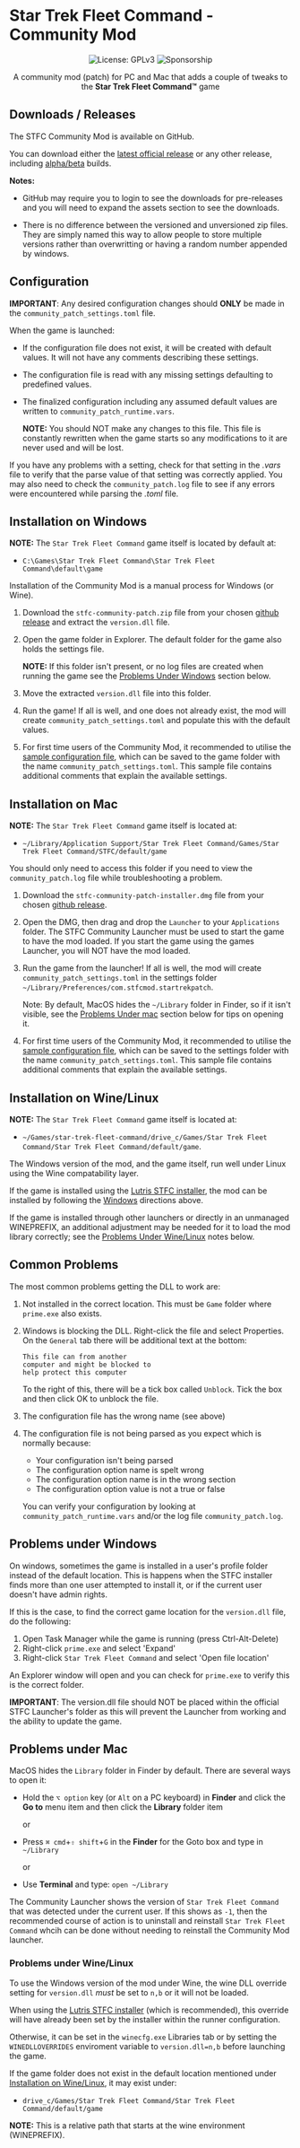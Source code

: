 # Star Trek Fleet Command - Community Mod

<p align="center">
  <img src="https://img.shields.io/badge/License-GPLv3-blue.svg" alt="License: GPLv3">
  <img src="https://img.shields.io/github/sponsors/netniv" alt="Sponsorship">
</p>

<p align="center">
   A community mod (patch) for PC and Mac that adds a couple of tweaks to the <b>Star Trek Fleet Command&#8482;</b> game
</p>

## Downloads / Releases

The STFC Community Mod is available on GitHub.

You can download either the [latest official release](https://github.com/netniv/stfc-mod/releases/latest/) or any other release, including [alpha/beta](https://github.com/netniv/stfc-mod/releases/) builds.

__Notes:__

-  GitHub may require you to login to see the downloads for
   pre-releases and you will need to expand the
   assets section to see the downloads.

- There is no difference between the versioned and unversioned zip
  files. They are simply named this way to allow people to store
  multiple versions rather than overwritting or having a random
  number appended by windows.

## Configuration

__IMPORTANT__: Any desired configuration changes should __ONLY__ be made in the
`community_patch_settings.toml` file.

When the game is launched:

- If the configuration file does not exist, it will be created with default values.  It
  will not have any comments describing these settings.

- The configuration file is read with any missing settings defaulting to predefined values.

- The finalized configuration including any assumed default values are written to
`community_patch_runtime.vars`.

  __NOTE:__ You should NOT make any changes to this file.  This file is
constantly rewritten when the game starts so any modifications to it are never used and will be
lost.

If you have any problems with a setting, check for that setting in the _.vars_ file to verify
that the parse value of that setting was correctly applied.  You may also need to check the
`community_patch.log` file to see if any errors were encountered while parsing the _.toml_ file.

## Installation on Windows

__NOTE:__ The `Star Trek Fleet Command` game itself is located by default at:

- `C:\Games\Star Trek Fleet Command\Star Trek Fleet Command\default\game`

Installation of the Community Mod is a manual process for Windows (or Wine).

1. Download the `stfc-community-patch.zip` file from your chosen [github release](https://github.com/netniv/stfc-mod/releases/) and extract the `version.dll` file.

2. Open the game folder in Explorer.  The default folder for the game also holds the settings file.

   __NOTE:__ If this folder isn't present, or no log files are created when running the game
   see the [Problems Under Windows](#problems-under-windows) section below.

3. Move the extracted `version.dll` file into this folder.

4. Run the game!  If all is well, and one does not already exist, the mod will
   create `community_patch_settings.toml` and populate this with the default
   values.

5. For first time users of the Community Mod, it recommended to utilise the
   [sample configuration file](example_community_patch_settings.toml), which can
   be saved to the game folder with the name `community_patch_settings.toml`.  This
   sample file contains additional comments that explain the available settings.

## Installation on Mac

__NOTE:__ The `Star Trek Fleet Command` game itself is located at:

- `~/Library/Application Support/Star Trek Fleet Command/Games/Star Trek Fleet Command/STFC/default/game`

You should only need to access this folder if you need to view the `community_patch.log` file while troubleshooting a problem.

1. Download the `stfc-community-patch-installer.dmg` file from your chosen
   [github release](https://github.com/netniv/stfc-mod/releases/).

2. Open the DMG, then drag and drop the `Launcher` to your `Applications` folder.  The
   STFC Community Launcher must be used to start the game to have the mod loaded.  If
   you start the game using the games Launcher, you will NOT have the mod loaded.

3. Run the game from the launcher!  If all is well, the mod will create `community_patch_settings.toml`
   in the settings folder `~/Library/Preferences/com.stfcmod.startrekpatch`.

   Note: By default, MacOS hides the `~/Library` folder in Finder, so if it isn't visible,
   see the [Problems Under mac](#problems-under-mac) section below for tips on opening it.

4. For first time users of the Community Mod, it recommended to utilise the
   [sample configuration file](example_community_patch_settings.toml), which can
   be saved to the settings folder with the name `community_patch_settings.toml`.  This
   sample file contains additional comments that explain the available settings.

## Installation on Wine/Linux

__NOTE:__ The `Star Trek Fleet Command` game itself is located at:

- `~/Games/star-trek-fleet-command/drive_c/Games/Star Trek Fleet Command/Star Trek Fleet Command/default/game`.

The Windows version of the mod, and the game itself, run well under Linux using the Wine compatability layer.

If the game is installed using the [Lutris STFC installer](https://lutris.net/games/star-trek-fleet-command/),
the mod can be installed by following the [Windows](#installation-on-windows) directions
above.

If the game is installed through other launchers or directly in an unmanaged WINEPREFIX,
an additional adjustment may be needed for it to load the mod  library correctly; see the
[Problems Under Wine/Linux](#problems-under-winelinux) notes below.

## Common Problems

The most common problems getting the DLL to work are:

1. Not installed in the correct location.  This must be `Game` folder where `prime.exe` also exists.

2. Windows is blocking the DLL.  Right-click the file and select Properties.  On the `General` tab
   there will be additional text at the bottom:

   ```console
   This file can from another
   computer and might be blocked to
   help protect this computer
   ```

   To the right of this, there will be a tick box called `Unblock`.  Tick the box and then click OK
   to unblock the file.

3. The configuration file has the wrong name (see above)

4. The configuration file is not being parsed as you expect which is normally because:

   - Your configuration isn't being parsed
   - The configuration option name is spelt wrong
   - The configuration option name is in the wrong section
   - The configuration option value is not a true or false

   You can verify your configuration by looking at `community_patch_runtime.vars` and/or the
   log file `community_patch.log`.

## Problems under Windows

On windows, sometimes the game is installed in a user's profile folder instead of the
default location.  This is happens when the STFC installer finds more than one user
attempted to install it, or if the current user doesn't have admin rights.

If this is the case, to find the correct game location for the `version.dll` file, do the
following:

1. Open Task Manager while the game is running (press Ctrl-Alt-Delete)
2. Right-click `prime.exe` and select 'Expand'
3. Right-click `Star Trek Fleet Command` and select 'Open file location'

An Explorer window will open and you can check for `prime.exe` to verify this is the
correct folder.

__IMPORTANT__: The version.dll file should NOT be placed within the official STFC Launcher's
folder as this will prevent the Launcher from working and the ability to update the game.

## Problems under Mac

MacOS hides the `Library` folder in Finder by default. There are several ways to open it:

- Hold the `⌥ option` key (or `Alt` on a PC keyboard) in __Finder__ and click the __Go to__ menu item
and then click the __Library__ folder item

  or

- Press `⌘ cmd`+`⇧ shift`+`G` in the __Finder__ for the Goto box and type in `~/Library`

  or

- Use __Terminal__ and type: `open ~/Library`

The Community Launcher shows the version of `Star Trek Fleet Command` that was detected
under the current user.  If this shows as `-1`, then the recommended course of action is
to uninstall and reinstall `Star Trek Fleet Command` whcih can be done without needing
to reinstall the Community Mod launcher.

### Problems under Wine/Linux

To use the Windows version of the mod under Wine, the wine DLL override setting for
`version.dll` _must_ be set to `n,b` or it will not be loaded.

When using the [Lutris STFC installer](https://lutris.net/games/star-trek-fleet-command/)
(which is recommended), this override will have already been set by the installer within
the runner configuration.

Otherwise, it can be set in the `winecfg.exe` Libraries tab or by setting the `WINEDLLOVERRIDES` enviroment variable to `version.dll=n,b` before launching the game.

If the game folder does not exist in the default location mentioned under [Installation on Wine/Linux](#installation-on-winelinux), it may exist under:

- `drive_c/Games/Star Trek Fleet Command/Star Trek Fleet Command/default/game`

__NOTE:__ This is a relative path that starts at the wine environment (WINEPREFIX).
